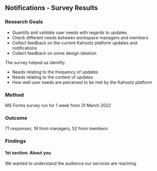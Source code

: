 ## Notifications - Survey Results

### Research Goals
- Quantify and validate user needs with regards to updates
- Check different needs between workspace managers and members
- Collect feedback on the current Kahootz platform updates and notifications
- Collect feedback on some design ideation

The survey helped us identify:
- Needs relating to the frequency of updates
- Needs relating to the content of updates
- How well user needs are perceived to be met by the Kahootz platform

### Method
MS Forms survey run for 1 week from 31 March 2022

### Outcome
71 responses, 19 from managers, 52 from members
### Findings
#### 1st section: About you
We wanted to understand the audience our services are reaching. 
